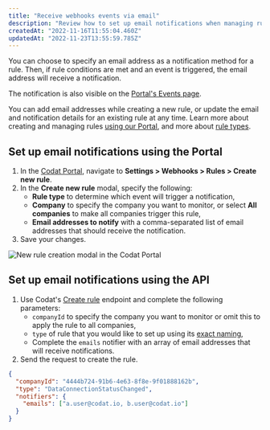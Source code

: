 ```yaml
---
title: "Receive webhooks events via email"
description: "Review how to set up email notifications when managing rules"
createdAt: "2022-11-16T11:55:04.460Z"
updatedAt: "2022-11-23T13:55:59.785Z"
---
```


You can choose to specify an email address as a notification method for a rule. Then, if rule conditions are met and an event is triggered, the email address will receive a notification.

The notification is also visible on the <a href="https://app.codat.io/monitor/alerts" target="_blank">Portal's Events page</a>.

You can add email addresses while creating a new rule, or update the email and notification details for an existing rule at any time. Learn more about creating and managing rules [using our Portal](/using-the-api/webhooks/core-rules-create#manage-rules-from-the-codat-portal), and more about [rule types](/using-the-api/webhooks/core-rules-types).

## Set up email notifications using the Portal

1. In the <a href="https://app.codat.io/" target="_blank">Codat Portal</a>, navigate to **Settings > Webhooks > Rules > Create new rule**.
2. In the **Create new rule** modal, specify the following:
   - **Rule type** to determine which event will trigger a notification,
   - **Company** to specify the company you want to monitor, or select **All companies** to make all companies trigger this rule,
   - **Email addresses to notify** with a comma-separated list of email addresses that should receive the notification.
3. Save your changes.

<img
  src="/img/old/e311872-2022-11-16_14-49-03.png"
  alt="New rule creation modal in the Codat Portal"
/>

## Set up email notifications using the API

1. Use Codat's [Create rule](/platform-api#/operations/post-rules) endpoint and complete the following parameters:
   - `companyId` to specify the company you want to monitor or omit this to apply the rule to all companies,
   - `type` of rule that you would like to set up using its [exact naming](/using-the-api/webhooks/core-rules-create#manage-rules-from-the-codat-api),
   - Complete the `emails` notifier with an array of email addresses that will receive notifications.
2. Send the request to create the rule.

```json title="Example rule creation"
{
  "companyId": "4444b724-91b6-4e63-8f8e-9f01888162b",
  "type": "DataConnectionStatusChanged",
  "notifiers": {
    "emails": ["a.user@codat.io, b.user@codat.io"]
  }
}
```
